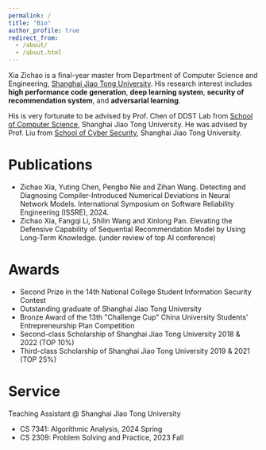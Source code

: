 ```yaml
---
permalink: /
title: "Bio"
author_profile: true
redirect_from: 
  - /about/
  - /about.html
---
```


Xia Zichao is a final-year master from Department of Computer Science and Engineering, [Shanghai Jiao Tong University](https://www.sjtu.edu.cn/). His research interest includes **high performance code generation**, **deep learning system**, **security of recommendation system**, and **adversarial learning**.

His is very fortunate to be advised by Prof. Chen of DDST Lab from [School of Computer Science](https://www.cs.sjtu.edu.cn/en/), Shanghai Jiao Tong University. He was advised by Prof. Liu from [School of Cyber Security](https://infosec.sjtu.edu.cn/), Shanghai Jiao Tong University.

Publications
======
* Zichao Xia, Yuting Chen, Pengbo Nie and Zihan Wang. Detecting and Diagnosing Compiler-Introduced Numerical Deviations in Neural Network Models. 
International Symposium on Software Reliability Engineering (ISSRE), 2024. 
* Zichao Xia, Fangqi Li, Shilin Wang and Xinlong Pan. Elevating the Defensive Capability of Sequential Recommendation Model by Using Long-Term Knowledge.
(under review of top AI conference)

Awards
======
* Second Prize in the 14th National College Student Information Security Contest 
* Outstanding graduate of Shanghai Jiao Tong University
* Bronze Award of the 13th "Challenge Cup" China University Students' Entrepreneurship Plan Competition
* Second-class Scholarship of Shanghai Jiao Tong University 2018 & 2022 (TOP 10%)
* Third-class Scholarship of Shanghai Jiao Tong University 2019 & 2021 (TOP 25%)

Service
======
Teaching Assistant @ Shanghai Jiao Tong University
* CS 7341: Algorithmic Analysis, 2024 Spring
* CS 2309: Problem Solving and Practice, 2023 Fall
